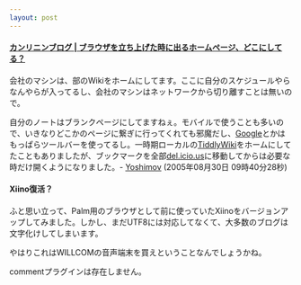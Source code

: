 ```yaml
---
layout: post
---
```

<h4><a href="http://blog.sociono.net/?eid=196036">カンリニンブログ | ブラウザを立ち上げた時に出るホームページ、どこにしてる？</a></h4>
<p>会社のマシンは、部のWikiをホームにしてます。ここに自分のスケジュールやらなんやらが入ってるし、会社のマシンはネットワークから切り離すことは無いので。</p>
<p>自分のノートはブランクページにしてますねぇ。モバイルで使うことも多いので、いきなりどこかのページに繋ぎに行ってくれても邪魔だし、<a href="http://www.google.co.jp/">Google</a>とかはもっぱらツールバーを使ってるし。一時期ローカルの<a href="http://www.tiddlywiki.com/">TiddlyWiki</a>をホームにしてたこともありましたが、ブックマークを全部<a href="http://delicious.com/">del.icio.us</a>に移動してからは必要な時だけ開くようになりました。- <a href="/?page=Yoshimov" class="wikipage">Yoshimov</a> (2005年08月30日 09時40分28秒)</p>
<h4>Xiino復活？</h4>
<p>ふと思い立って、Palm用のブラウザとして前に使っていたXiinoをバージョンアップしてみました。しかし、まだUTF8には対応してなくて、大多数のブログは文字化けしてしまいます。</p>
<p>やはりこれはWILLCOMの音声端末を買えということなんでしょうかね。</p>
<p><span class="error">commentプラグインは存在しません。</span> </p>
